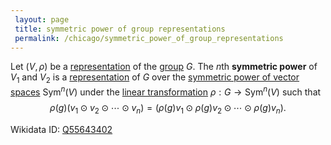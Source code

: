 ```yaml
---
 layout: page
 title: symmetric power of group representations
 permalink: /chicago/symmetric_power_of_group_representations
---
```

Let $(V,\rho)$ be a [representation](https://mathgloss.github.io/MathGloss/chicago/group_representation) of the [group](https://mathgloss.github.io/MathGloss/chicago/group) $G$. The $n$th **symmetric power** of $V_1$ and $V_2$ is a [representation](https://mathgloss.github.io/MathGloss/chicago/#####################representation) of $G$ over the [symmetric power of vector spaces](https://mathgloss.github.io/MathGloss/chicago/symmetric_power_of_vector_spaces) $\text{Sym}^n(V)$ under the [linear transformation](https://mathgloss.github.io/MathGloss/chicago/linear_transformation) $\rho:G\to \text{Sym}^n(V)$ such that $$\rho(g)(v_1\odot v_2\odot \cdots \odot v_n) = (\rho(g)v_1\odot \rho(g)v_2\odot\cdots\odot\rho(g)v_n).$$

Wikidata ID: [Q55643402](https://www.wikidata.org/wiki/Q55643402)
